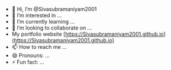 - 👋 Hi, I’m @Sivasubramaniyam2001
- 👀 I’m interested in ...
- 🌱 I’m currently learning ...
- 💞️ I’m looking to collaborate on ...
- My portfolio website [https://Sivasubramaniyam2001.github.io](https://Sivasubramaniyam2001.github.io)
- 📫 How to reach me ...
- 😄 Pronouns: ...
- ⚡ Fun fact: ...

<!---
Sivasubramaniyam2001/Sivasubramaniyam2001 is a ✨ special ✨ repository because its `README.md` (this file) appears on your GitHub profile.
You can click the Preview link to take a look at your changes.
--->
